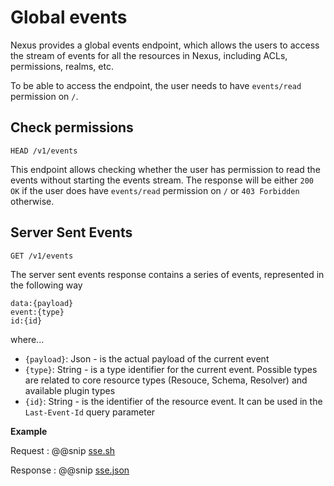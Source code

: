 # Global events 

Nexus provides a global events endpoint, which allows the users to access the stream of events for all the resources in Nexus,
including ACLs, permissions, realms, etc.


To be able to access the endpoint, the user needs to have `events/read` permission on `/`.


## Check permissions

```
HEAD /v1/events
```
This endpoint allows checking whether the user has permission to read the events without starting the events stream.
The response will be either `200 OK` if the user does have `events/read` permission on `/` or `403 Forbidden` otherwise.

## Server Sent Events

```
GET /v1/events
```

The server sent events response contains a series of events, represented in the following way

```
data:{payload}
event:{type}
id:{id}
```

where...

- `{payload}`: Json - is the actual payload of the current event
- `{type}`: String - is a type identifier for the current event. Possible types are related to core resource types (Resouce, Schema, Resolver) and available plugin types
- `{id}`: String - is the identifier of the resource event. It can be used in the `Last-Event-Id` query parameter


**Example**

Request
:   @@snip [sse.sh](assets/events/sse.sh)

Response
:   @@snip [sse.json](assets/events/sse.json)




